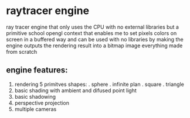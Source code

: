 # raytracer engine
ray tracer engine that only uses the CPU with no external libraries but a primitive school opengl context
that enables me to set pixels colors on screen in a buffered way and can be used with no libraries by making the engine outputs the rendering result
into a bitmap image
everything made from scratch

## engine features:
1. rendering 5 primitves shapes:
  . sphere
  . infinite plan
  . square
  . triangle
2. basic shading with ambient and difused point light
3. basic shadowing
4. perspective projection
5. multiple cameras
